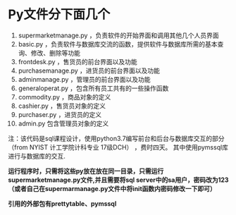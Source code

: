 # Py文件分下面几个 

1. supermarketmanage.py ，负责软件的开始界面和调用其他几个人员界面
2. basic.py ，负责软件与数据库交流的函数，提供软件与数据库所需的基本查询、修改、删除等功能
3. frontdesk.py ，售货员的前台界面以及功能
4. purchasemanage.py ，进货员的前台界面以及功能
5. adminmanage.py  ，管理员的前台界面以及功能
6. generaloperat.py ，包含所有员工共有的一些操作函数
7. commodity.py  ，商品对象的定义
8. cashier.py ，售货员对象的定义
9. purchaser.py ，进货员的定义
10. admin.py 包含管理员对象的定义

注：该代码是sql课程设计，使用python3.7编写前台和后台与数据库交互的部分（from  NYIST 计工学院计科专业 17级DCH） ，费时四天。
其中使用pymssql库进行与数据库的交互.


**运行程序时，只需将这些py放在放在同一目录，只需运行supermarketmanage.py文件,并且需要将sql server中的sa用户，密码改为123（或者自己在supermarmanage.py文件中将init函数内密码修改一下即可）**

**引用的外部包有prettytable、pymssql**
